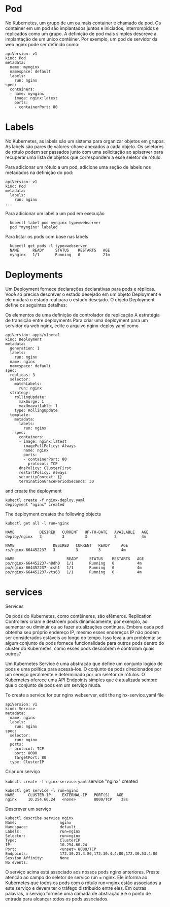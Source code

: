 
# Pod

No Kubernetes, um grupo de um ou mais container é chamado de pod. Os container em um pod são implantados juntos e iniciados, interrompidos e replicados como um grupo. A definição de pod mais simples descreve a implantação de um único contêiner. Por exemplo, um pod de servidor da web nginx pode ser definido como:
```
apiVersion: v1
kind: Pod
metadata:
  name: mynginx
  namespace: default
  labels:
    run: nginx
spec:
  containers:
  - name: mynginx
    image: nginx:latest
    ports:
    - containerPort: 80
```

# Labels

No Kubernetes, as labels são um sistema para organizar objetos em grupos. As labels são pares de valores-chave anexados a cada objeto. Os seletores de rótulo podem ser passados junto com uma solicitação ao apiserver para recuperar uma lista de objetos que correspondem a esse seletor de rótulo.

Para adicionar um rótulo a um pod, adicione uma seção de labels nos metadados na definição do pod:
```
apiVersion: v1
kind: Pod
metadata:
  labels:
    run: nginx
...
```
Para adicionar um label a um pod em execução
```
  kubectl label pod mynginx type=webserver
  pod "mynginx" labeled
```
Para listar os pods com base nas labels
```
  kubectl get pods -l type=webserver
  NAME      READY     STATUS    RESTARTS   AGE
  mynginx   1/1       Running   0          21m

```


# Deployments

Um Deployment fornece declarações declarativas para pods e réplicas. Você só precisa descrever o estado desejado em um objeto Deployment e ele mudará o estado real para o estado desejado. O objeto Deployment define os seguintes detalhes:

Os elementos de uma definição de controlador de replicação
A estratégia de transição entre deployments
Para criar uma deployment para um servidor da web nginx, edite o arquivo nginx-deploy.yaml como
```
apiVersion: apps/v1beta1
kind: Deployment
metadata:
  generation: 1
  labels:
    run: nginx
  name: nginx
  namespace: default
spec:
  replicas: 3
  selector:
    matchLabels:
      run: nginx
  strategy:
    rollingUpdate:
      maxSurge: 1
      maxUnavailable: 1
    type: RollingUpdate
  template:
    metadata:
      labels:
        run: nginx
    spec:
      containers:
      - image: nginx:latest
        imagePullPolicy: Always
        name: nginx
        ports:
        - containerPort: 80
          protocol: TCP
      dnsPolicy: ClusterFirst
      restartPolicy: Always
      securityContext: {}
      terminationGracePeriodSeconds: 30

```
and create the deployment
```
kubectl create -f nginx-deploy.yaml
deployment "nginx" created
```
The deployment creates the following objects
```
kubectl get all -l run=nginx

NAME           DESIRED   CURRENT   UP-TO-DATE   AVAILABLE   AGE
deploy/nginx   3         3         3            3           4m

NAME                 DESIRED   CURRENT   READY     AGE
rs/nginx-664452237   3         3         3         4m

NAME                       READY     STATUS    RESTARTS   AGE
po/nginx-664452237-h8dh0   1/1       Running   0          4m
po/nginx-664452237-ncsh1   1/1       Running   0          4m
po/nginx-664452237-vts63   1/1       Running   0          4m
```

# services

Services

Os pods do Kubernetes, como contêineres, são efêmeros. Replication Controllers criam e destroem pods dinamicamente, por exemplo, ao aumentar ou diminuir ou ao fazer atualizações contínuas. Embora cada pod obtenha seu próprio endereço IP, mesmo esses endereços IP não podem ser considerados estáveis ao longo do tempo. Isso leva a um problema: se algum conjunto de pods fornece funcionalidade para outros pods dentro do cluster do Kubernetes, como esses pods descobrem e controlam quais outros?

Um Kubernetes Service é uma abstração que define um conjunto lógico de pods e uma política para acessá-los. O conjunto de pods direcionados por um serviço geralmente é determinado por um seletor de rótulos. O Kubernetes oferece uma API Endpoints simples que é atualizada sempre que o conjunto de pods em um serviço muda.

To create a service for our nginx webserver, edit the nginx-service.yaml file
```
apiVersion: v1
kind: Service
metadata:
  name: nginx
  labels:
    run: nginx
spec:
  selector:
    run: nginx
  ports:
  - protocol: TCP
    port: 8000
    targetPort: 80
  type: ClusterIP
```
Criar um serviço

`kubectl create -f nginx-service.yaml`
service "nginx" created
```
kubectl get service -l run=nginx
NAME      CLUSTER-IP     EXTERNAL-IP   PORT(S)   AGE
nginx     10.254.60.24   <none>        8000/TCP    38s

```
Descrever um serviço
```
kubectl describe service nginx
Name:                   nginx
Namespace:              default
Labels:                 run=nginx
Selector:               run=nginx
Type:                   ClusterIP
IP:                     10.254.60.24
Port:                   <unset> 8000/TCP
Endpoints:              172.30.21.3:80,172.30.4.4:80,172.30.53.4:80
Session Affinity:       None
No events.
```
O serviço acima está associado aos nossos pods nginx anteriores. Preste atenção ao campo do seletor de serviço run = nginx. Ele informa ao Kubernetes que todos os pods com o rótulo run=nginx estão associados a este serviço e devem ter o tráfego distribuído entre eles. Em outras palavras, o serviço fornece uma camada de abstração e é o ponto de entrada para alcançar todos os pods associados.
